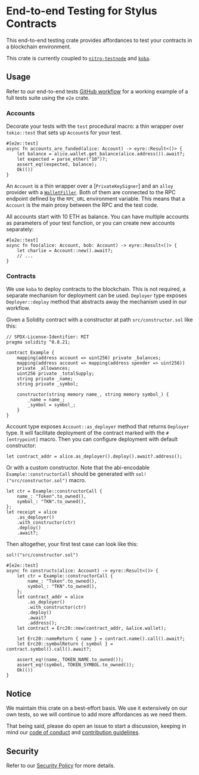 # End-to-end Testing for Stylus Contracts

This end-to-end testing crate provides affordances to test your contracts in a
blockchain environment.

This crate is currently coupled to [`nitro-testnode`] and [`koba`].

[`nitro-testnode`]: https://github.com/OffchainLabs/nitro-testnode

[`koba`]: https://github.com/OpenZeppelin/koba

## Usage

Refer to our end-to-end tests [GitHub workflow] for a working example of a full
tests suite using the `e2e` crate.

[GitHub workflow]: ../../.github/workflows/e2e-tests.yml

### Accounts

Decorate your tests with the `test` procedural macro: a thin wrapper over
`tokio::test` that sets up `Account`s for your test.

```rust,ignore
#[e2e::test]
async fn accounts_are_funded(alice: Account) -> eyre::Result<()> {
    let balance = alice.wallet.get_balance(alice.address()).await?;
    let expected = parse_ether("10")?;
    assert_eq!(expected, balance);
    Ok(())
}
```

An `Account` is a thin wrapper over a [`PrivateKeySigner`] and an `alloy` provider with a
[`WalletFiller`]. Both of them are connected to the RPC endpoint defined by the
`RPC_URL` environment variable. This means that a `Account` is the main proxy
between the RPC and the test code.

All accounts start with 10 ETH as balance. You can have multiple accounts as
parameters of your test function, or you can create new accounts separately:

```rust,ignore
#[e2e::test]
async fn foo(alice: Account, bob: Account) -> eyre::Result<()> {
    let charlie = Account::new().await?;
    // ...
}
```


[`WalletFiller`]: https://github.com/alloy-rs/alloy/blob/8aa54828c025a99bbe7e2d4fc9768605d172cc6d/crates/provider/src/fillers/wallet.rs#L30

### Contracts

We use `koba` to deploy contracts to the blockchain. This is not required, a
separate mechanism for deployment can be used. `Deployer` type exposes `Deployer::deploy`
method that abstracts away the mechanism used in our workflow.

Given a Solidity contract with a constructor at path `src/constructor.sol` like
this:

```solidity
// SPDX-License-Identifier: MIT
pragma solidity ^0.8.21;

contract Example {
    mapping(address account => uint256) private _balances;
    mapping(address account => mapping(address spender => uint256))
    private _allowances;
    uint256 private _totalSupply;
    string private _name;
    string private _symbol;

    constructor(string memory name_, string memory symbol_) {
        _name = name_;
        _symbol = symbol_;
    }
}
```

Account type exposes `Account::as_deployer` method that returns `Deployer` type.
It will facilitate deployment of the contract marked with the `#[entrypoint]` macro.
Then you can configure deployment with default constructor:

```rust,ignore
let contract_addr = alice.as_deployer().deploy().await?.address();
```

Or with a custom constructor.
Note that the abi-encodable `Example::constructorCall` should be generated
with `sol!("src/constructor.sol")` macro.

```rust,ignore
let ctr = Example::constructorCall {
    name_: "Token".to_owned(),
    symbol_: "TKN".to_owned(),
};
let receipt = alice
    .as_deployer()
    .with_constructor(ctr)
    .deploy()
    .await?;
```

Then altogether, your first test case can look like this:

```rust,ignore
sol!("src/constructor.sol")

#[e2e::test]
async fn constructs(alice: Account) -> eyre::Result<()> {
    let ctr = Example::constructorCall {
        name_: "Token".to_owned(),
        symbol_: "TKN".to_owned(),
    };
    let contract_addr = alice
        .as_deployer()
        .with_constructor(ctr)
        .deploy()
        .await?
        .address();
    let contract = Erc20::new(contract_addr, &alice.wallet);

    let Erc20::nameReturn { name } = contract.name().call().await?;
    let Erc20::symbolReturn { symbol } = contract.symbol().call().await?;

    assert_eq!(name, TOKEN_NAME.to_owned());
    assert_eq!(symbol, TOKEN_SYMBOL.to_owned());
    Ok(())
}
```

## Notice

We maintain this crate on a best-effort basis. We use it extensively on our own
tests, so we will continue to add more affordances as we need them.

That being said, please do open an issue to start a discussion, keeping in mind
our [code of conduct] and [contribution guidelines].

[code of conduct]: ../../CODE_OF_CONDUCT.md

[contribution guidelines]: ../../CONTRIBUTING.md

## Security

Refer to our [Security Policy](../../SECURITY.md) for more details.
